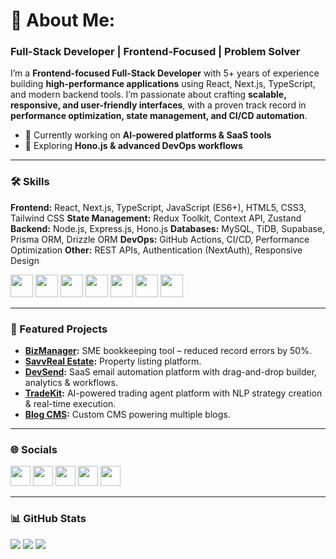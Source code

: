 # 💫 About Me:

### Full-Stack Developer | Frontend-Focused | Problem Solver

I’m a **Frontend-focused Full-Stack Developer** with 5+ years of experience building **high-performance applications** using React, Next.js, TypeScript, and modern backend tools. I’m passionate about crafting **scalable, responsive, and user-friendly interfaces**, with a proven track record in **performance optimization, state management, and CI/CD automation**.


* 🚀 Currently working on **AI-powered platforms & SaaS tools**
* 🧠 Exploring **Hono.js & advanced DevOps workflows**

---

### 🛠️ Skills

**Frontend:** React, Next.js, TypeScript, JavaScript (ES6+), HTML5, CSS3, Tailwind CSS
**State Management:** Redux Toolkit, Context API, Zustand
**Backend:** Node.js, Express.js, Hono.js
**Databases:** MySQL, TiDB, Supabase, Prisma ORM, Drizzle ORM
**DevOps:** GitHub Actions, CI/CD, Performance Optimization
**Other:** REST APIs, Authentication (NextAuth), Responsive Design

<p align="left">
<a href="https://reactjs.org/" target="_blank"><img src="https://raw.githubusercontent.com/danielcranney/readme-generator/main/public/icons/skills/react-colored.svg" width="36" height="36" /></a>
<a href="https://nextjs.org/" target="_blank"><img src="https://raw.githubusercontent.com/danielcranney/readme-generator/main/public/icons/skills/nextjs-colored.svg" width="36" height="36" /></a>
<a href="https://www.typescriptlang.org/" target="_blank"><img src="https://raw.githubusercontent.com/danielcranney/readme-generator/main/public/icons/skills/typescript-colored.svg" width="36" height="36" /></a>
<a href="https://nodejs.org/" target="_blank"><img src="https://raw.githubusercontent.com/danielcranney/readme-generator/main/public/icons/skills/nodejs-colored.svg" width="36" height="36" /></a>
<a href="https://expressjs.com/" target="_blank"><img src="https://raw.githubusercontent.com/danielcranney/readme-generator/main/public/icons/skills/express-colored.svg" width="36" height="36" /></a>
<a href="https://tailwindcss.com/" target="_blank"><img src="https://raw.githubusercontent.com/danielcranney/readme-generator/main/public/icons/skills/tailwindcss-colored.svg" width="36" height="36" /></a>
<a href="https://www.mysql.com/" target="_blank"><img src="https://raw.githubusercontent.com/danielcranney/readme-generator/main/public/icons/skills/mysql-colored.svg" width="36" height="36" /></a>
</p>  

---

### 🚀 Featured Projects

* **[BizManager](https://www.bizmanager.africa):** SME bookkeeping tool – reduced record errors by 50%.
* **[SavvReal Estate](https://savvreal-estate.gelapps.online):** Property listing platform.
* **[DevSend](https://devsend.netlify.app):** SaaS email automation platform with drag-and-drop builder, analytics & workflows.
* **[TradeKit](https://tradekit.fun):** AI-powered trading agent platform with NLP strategy creation & real-time execution.
* **[Blog CMS](https://github.com/darkcodewrangler/penstack-blog):** Custom CMS powering multiple blogs.

---

### 🌐 Socials

<p align="left">
<a href="https://github.com/darkcodewrangler"><img src="https://raw.githubusercontent.com/danielcranney/readme-generator/main/public/icons/socials/github.svg" width="32" /></a>
<a href="https://twitter.com/codewithveek"><img src="https://raw.githubusercontent.com/danielcranney/readme-generator/main/public/icons/socials/twitter.svg" width="32" /></a>
<a href="https://viblog.hashnode.dev/"><img src="https://raw.githubusercontent.com/danielcranney/readme-generator/main/public/icons/socials/hashnode.svg" width="32" /></a>
<a href="https://www.instagram.com/lucky_victory1"><img src="https://raw.githubusercontent.com/danielcranney/readme-generator/main/public/icons/socials/instagram.svg" width="32" /></a>
<a href="https://www.dev.to/codewithveek"><img src="https://raw.githubusercontent.com/danielcranney/readme-generator/main/public/icons/socials/devto.svg" width="32" /></a>
</p>  

---

### 📊 GitHub Stats

<a href="https://github.com/darkcodewrangler"><img src="https://github-readme-stats.vercel.app/api?username=darkcodewrangler&show_icons=true&theme=radical" /></a> <a href="https://github.com/darkcodewrangler"><img src="https://github-readme-streak-stats.herokuapp.com?user=darkcodewrangler&theme=radical" /></a> <a href="https://github.com/darkcodewrangler"><img src="https://github-readme-stats.vercel.app/api/top-langs/?username=darkcodewrangler&layout=compact&theme=radical" /></a>
